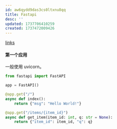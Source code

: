 ```yaml
---
id: aw6qydd9das3cs0ltxnu8qq
title: Fastapi
desc: ''
updated: 1737706410259
created: 1737472009426
---
```


[links](https://zhuanlan.zhihu.com/p/706632683)

#### 第一个应用
一般使用 uvicorn。

```py
from fastapi import FastAPI

app = FastAPI()

@app.get("/")
async def index():
    return {"msg": "Hello World!"}

@app.get("/items/{item_id}")
async def get_item(item_id: int, q: str = None):
    return {"item_id": item_id, "q": q}
```